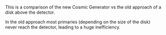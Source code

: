 
This is a comparison of the new Cosmic Generator vs the old approach of a disk above the detector.

In the old approach most primaries (depending on the size of the disk) never reach the detector, leading to a huge inefficiency.

